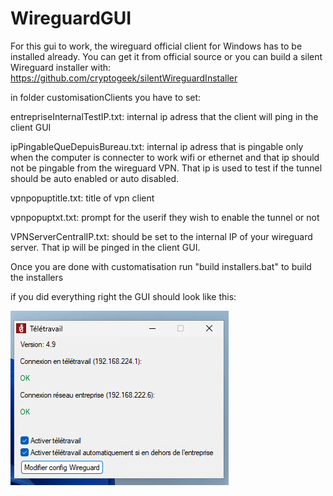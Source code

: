 # WireguardGUI

For this gui to work, the wireguard official client for Windows has to be installed already.
You can get it from official source or you can build a silent Wireguard installer with: https://github.com/cryptogeek/silentWireguardInstaller

in folder customisationClients you have to set:

entrepriseInternalTestIP.txt: internal ip adress that the client will ping in the client GUI

ipPingableQueDepuisBureau.txt: internal ip adress that is pingable only when the computer is connecter to work wifi or ethernet and that ip should not be pingable from the wireguard VPN. That ip is used to test if the tunnel should be auto enabled or auto disabled.

vpnpopuptitle.txt: title of vpn client

vpnpopuptxt.txt: prompt for the userif they wish to enable the tunnel or not

VPNServerCentralIP.txt: should be set to the internal IP of your wireguard server. That ip will be pinged in the client GUI.

Once you are done with customatisation run "build installers.bat" to build the installers

if you did everything right the GUI should look like this:

![gui pic](https://github.com/cryptogeek/WireguardGUI/blob/main/gui%20exemple.png?raw=true)
